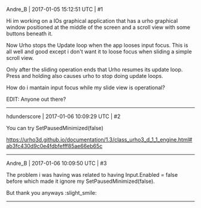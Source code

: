 Andre_B | 2017-01-05 15:12:51 UTC | #1

Hi im working on a IOs graphical application that has a urho graphical window positioned at the middle of the screen and a scroll view with some buttons beneath it.

Now Urho stops the Update loop when the app looses input focus. 
This is all well and good except i don't want it to loose focus when sliding a simple scroll view.

Only after the sliding operation ends that Urho resumes its update loop. Press and holding also causes urho to stop doing update loops.

How do i mantain input focus while my slide view is operational?

EDIT: Anyone out there?

-------------------------

hdunderscore | 2017-01-06 10:09:29 UTC | #2

You can try SetPausedMinimized(false) 

https://urho3d.github.io/documentation/1.3/class_urho3_d_1_1_engine.html#ab3fc430d9c0e4fdbfefff85ae66eb65c

-------------------------

Andre_B | 2017-01-06 10:09:50 UTC | #3

The problem i was having was related to having Input.Enabled = false before which made it ignore my SetPausedMinimized(false).

But thank you anyways :slight_smile:

-------------------------


